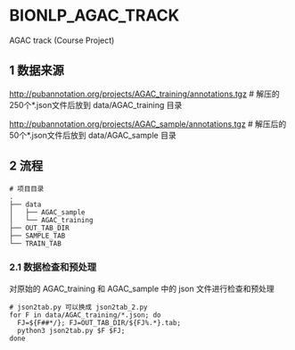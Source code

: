 # BIONLP_AGAC_TRACK

AGAC track (Course Project)

## 1 数据来源

http://pubannotation.org/projects/AGAC_training/annotations.tgz \# 解压的250个\*.json文件后放到 data/AGAC_training 目录

http://pubannotation.org/projects/AGAC_sample/annotations.tgz   \# 解压后的50个\*.json文件后放到 data/AGAC_sample 目录

## 2 流程
```{sh}
# 项目目录
.
├── data
│   ├── AGAC_sample
│   └── AGAC_training
├── OUT_TAB_DIR
├── SAMPLE_TAB
└── TRAIN_TAB
```

### 2.1 数据检查和预处理

对原始的 AGAC_training 和 AGAC_sample 中的 json 文件进行检查和预处理
```{bash}
# json2tab.py 可以换成 json2tab_2.py
for F in data/AGAC_training/*.json; do
  FJ=${F##*/}; FJ=OUT_TAB_DIR/${FJ%.*}.tab; 
  python3 json2tab.py $F $FJ; 
done
```


